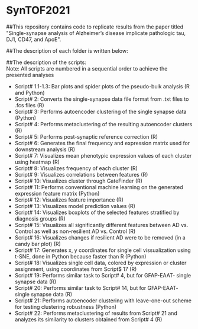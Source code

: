 # SynTOF2021
##This repository contains code to replicate results from the paper titled "Single-synapse analysis of Alzheimer’s disease implicate pathologic tau, DJ1, CD47, and ApoE".  <br>


##The description of each folder is written below:  <br>


##The description of the scripts: <br>
Note: All scripts are numbered in a sequential order to achieve the presented analyses

* Script# 1.1-1.3: Bar plots and spider plots of the pseudo-bulk analysis (R and Python)
* Script# 2: Converts the single-synapse data file format from .txt files to .fcs files (R)
* Script# 3: Performs autoencoder clustering of the single synapse data (Python)
* Script# 4: Performs metaclustering of the resulting autoencoder clusters (R)
* Script# 5: Performs post-synaptic reference correction (R)
* Script# 6: Generates the final frequency and expression matrix used for downstream analysis (R)
* Script# 7: Visualizes mean phenotypic expression values of each cluster using heatmap (R)
* Script# 8: Visualizes frequency of each cluster (R)
* Script# 9: Visualizes correlations between features (R)
* Script# 10: Visualizes cluster through GateFinder (R)
* Script# 11: Performs conventional machine learning on the generated expression feature matrix (Python)
* Script# 12: Visualizes feature importance (R)
* Script# 13: Visualizes model prediction values (R)
* Script# 14: Visualizes boxplots of the selected features stratified by diagnosis groups (R)
* Script# 15: Visualizes all significantly different features between AD vs. Control as well as non-resilient AD vs. Control (R)
* Script# 16: Visualizes changes if resilient AD were to be removed (in a candy bar plot) (R)
* Script# 17: Generates x, y coordinates for single cell vissualization using t-SNE, done in Python because faster than R (Python)
* Script# 18: Visualizes single cell data, colored by expression or cluster assignment, using coordinates from Script$ 17 (R)
* Script# 19: Performs similar task to Script# 4, but for GFAP-EAAT- single synapse data (R)
* Script# 20: Performs similar task to Script# 14, but for GFAP-EAAT- single synapse data (R)
* Script# 21: Performs autoencoder clustering with leave-one-out scheme for testing clustering robustness (Python)
* Script# 22: Performs metaclustering of results from Script# 21 and analyzes its similarity to clusters obtained from Script# 4 (R)

